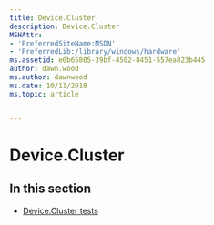```yaml
---
title: Device.Cluster
description: Device.Cluster
MSHAttr:
- 'PreferredSiteName:MSDN'
- 'PreferredLib:/library/windows/hardware'
ms.assetid: e0b65805-39bf-4502-8451-557ea823b445
author: dawn.wood
ms.author: dawnwood
ms.date: 10/11/2018
ms.topic: article


---
```


# Device.Cluster


## <span id="in_this_section"></span>In this section


-   [Device.Cluster tests](device-cluster-tests.md)

 

 






